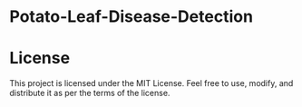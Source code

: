 # Potato-Leaf-Disease-Detection

# License
This project is licensed under the MIT License. Feel free to use, modify, and distribute it as per the terms of the license.
